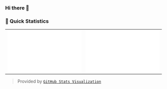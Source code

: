 ### Hi there 👋     <img src="https://komarev.com/ghpvc/?username=kikawet" alt="" align="center" />

### 👀 Quick Statistics

<table>
  <tr>
    <td align="center" style="padding=0;width=50%;">
      <img align="center" style="padding=0;" src="https://github.com/kikawet/kikawet/blob/master/stats/overview.svg" />
    </td>
    <td align="center" style="padding=0;width=50%;">
      <img align="center" style="padding=0;" src="https://github.com/kikawet/kikawet/blob/master/stats/languages.svg" />
    </td>
  </tr>
</table>

> Provided by [`GitHub Stats Visualization`]

<!----------------- LINKS --------------->
[`GitHub Stats Visualization`]: https://github.com/jstrieb/github-stats

<!--
**kikawet/kikawet** is a ✨ _special_ ✨ repository because its `README.md` (this file) appears on your GitHub profile.

Here are some ideas to get you started:

- 🔭 I’m currently working on ...
- 🌱 I’m currently learning ...
- 👯 I’m looking to collaborate on ...
- 🤔 I’m looking for help with ...
- 💬 Ask me about ...
- 📫 How to reach me: ...
- 😄 Pronouns: ...
- ⚡ Fun fact: ...
-->
